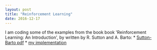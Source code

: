 ```yaml
---
layout: post
title: "Reinforcement Learning"
date: 2016-12-17
---
```


I am coding some of the examples from the book book 'Reinforcement Learning: An Introduction', by written by R. Sutton and A. Barto:
    * [Sutton-Barto pdf](https://webdocs.cs.ualberta.ca/~sutton/book/bookdraft2016sep.pdf)
    * [my implementation](http://jekyllrb.com/docs/structure)



